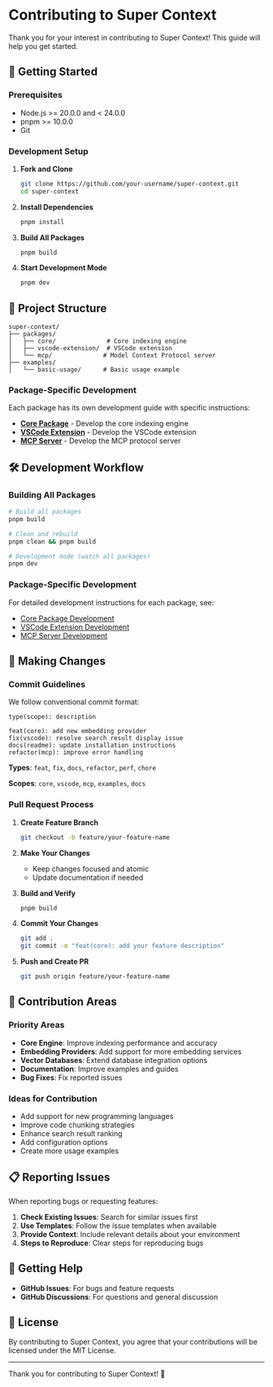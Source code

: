 # Contributing to Super Context

Thank you for your interest in contributing to Super Context! This guide will help you get started.

## 🚀 Getting Started

### Prerequisites

- Node.js >= 20.0.0 and < 24.0.0
- pnpm >= 10.0.0
- Git

### Development Setup

1. **Fork and Clone**
   ```bash
   git clone https://github.com/your-username/super-context.git
   cd super-context
   ```

2. **Install Dependencies**
   ```bash
   pnpm install
   ```

3. **Build All Packages**
   ```bash
   pnpm build
   ```

4. **Start Development Mode**
   ```bash
   pnpm dev
   ```

## 📁 Project Structure

```
super-context/
├── packages/
│   ├── core/              # Core indexing engine
│   ├── vscode-extension/  # VSCode extension
│   └── mcp/              # Model Context Protocol server
├── examples/
│   └── basic-usage/      # Basic usage example 
```

### Package-Specific Development

Each package has its own development guide with specific instructions:

- **[Core Package](packages/core/CONTRIBUTING.md)** - Develop the core indexing engine
- **[VSCode Extension](packages/vscode-extension/CONTRIBUTING.md)** - Develop the VSCode extension
- **[MCP Server](packages/mcp/CONTRIBUTING.md)** - Develop the MCP protocol server

## 🛠️ Development Workflow

### Building All Packages

```bash
# Build all packages
pnpm build

# Clean and rebuild
pnpm clean && pnpm build

# Development mode (watch all packages)
pnpm dev
```

### Package-Specific Development

For detailed development instructions for each package, see:
- [Core Package Development](packages/core/CONTRIBUTING.md)
- [VSCode Extension Development](packages/vscode-extension/CONTRIBUTING.md)
- [MCP Server Development](packages/mcp/CONTRIBUTING.md)

## 📝 Making Changes

### Commit Guidelines

We follow conventional commit format:

```
type(scope): description

feat(core): add new embedding provider
fix(vscode): resolve search result display issue
docs(readme): update installation instructions
refactor(mcp): improve error handling
```

**Types**: `feat`, `fix`, `docs`, `refactor`, `perf`, `chore`

**Scopes**: `core`, `vscode`, `mcp`, `examples`, `docs`

### Pull Request Process

1. **Create Feature Branch**
   ```bash
   git checkout -b feature/your-feature-name
   ```

2. **Make Your Changes**
   - Keep changes focused and atomic
   - Update documentation if needed

3. **Build and Verify**
   ```bash
   pnpm build
   ```

4. **Commit Your Changes**
   ```bash
   git add .
   git commit -m "feat(core): add your feature description"
   ```

5. **Push and Create PR**
   ```bash
   git push origin feature/your-feature-name
   ```

## 🎯 Contribution Areas

### Priority Areas

- **Core Engine**: Improve indexing performance and accuracy
- **Embedding Providers**: Add support for more embedding services
- **Vector Databases**: Extend database integration options
- **Documentation**: Improve examples and guides
- **Bug Fixes**: Fix reported issues

### Ideas for Contribution

- Add support for new programming languages
- Improve code chunking strategies
- Enhance search result ranking
- Add configuration options
- Create more usage examples

## 📋 Reporting Issues

When reporting bugs or requesting features:

1. **Check Existing Issues**: Search for similar issues first
2. **Use Templates**: Follow the issue templates when available
3. **Provide Context**: Include relevant details about your environment
4. **Steps to Reproduce**: Clear steps for reproducing bugs

## 💬 Getting Help

- **GitHub Issues**: For bugs and feature requests
- **GitHub Discussions**: For questions and general discussion

## 📄 License

By contributing to Super Context, you agree that your contributions will be licensed under the MIT License.

---

Thank you for contributing to Super Context! 🎉
